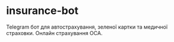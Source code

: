 # insurance-bot
Telegram бот для автострахування, зеленої картки та медичної страховки. Онлайн страхування ОСА.
